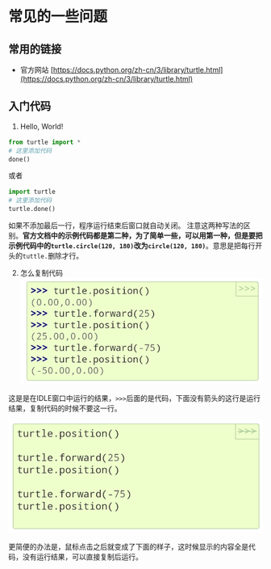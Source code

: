 # 常见的一些问题

## 常用的链接
- 官方网站
 [https://docs.python.org/zh-cn/3/library/turtle.html](https://docs.python.org/zh-cn/3/library/turtle.html)
    
## 入门代码

1. Hello, World!
  ```python
  from turtle import *
  # 这里添加代码
  done()
  ```

  或者

  ```python
  import turtle
  # 这里添加代码
  turtle.done()
  ```

  如果不添加最后一行，程序运行结束后窗口就自动关闭。
注意这两种写法的区别。**官方文档中的示例代码都是第二种，为了简单一些，可以用第一种，但是要把示例代码中的`turtle.circle(120, 180)`改为`circle(120, 180)`**。意思是把每行开头的`tuttle.`删除才行。

2. 怎么复制代码
  ![](/python/2023-03-27-18-06-50-066.jpg)

  这是是在IDLE窗口中运行的结果，`>>>`后面的是代码，下面没有箭头的这行是运行结果，复制代码的时候不要这一行。

  ![](/python/2023-03-27-18-07-13-343.jpg)

  更简便的办法是，鼠标点击之后就变成了下面的样子，这时候显示的内容全是代码，没有运行结果，可以直接复制后运行。
